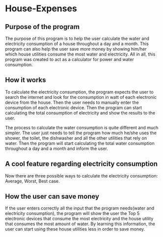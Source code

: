 # House-Expenses

## Purpose of the program

The purpose of this program is to help the user calculate the water and electricity consumption of a house throughout a day and a month. This program can also help the user
save more money by showing him/her which house utilities consume the most water and electricity. All in all, this program was created to act as a calculator for power and water
consumption.

## How it works

To calculate the electricity consumption, the program expects the user to search the internet and look for the consumption in watt of each electronic device from the house. Then the user needs to manually enter the consumption of each electronic device. Then the program can start calculating the total consumption of electricity and show the results to the user.

The process to calculate the water consumption is quite different and much simpler. The user just needs to tell the program how much he/she uses the shower, the toilet, the 
dishwasher and all the other utilities that rely on water. Then the program will start calculating the total water consumption throughout a day and a month and inform the user.

## A cool feature regarding electricity consumption

Now there are three possible ways to calculate the electricity consumption: Average, Worst, Best case.

## How the user can save money

If the user enters correctly all the input that the program needs(water and electricity consumption), the program will show the user the Top 5 electronic devices that consume
the most electricity and the house utility that consumes the most amount of water. By learning this information, the user can start using these house utilities less in order to save money.



